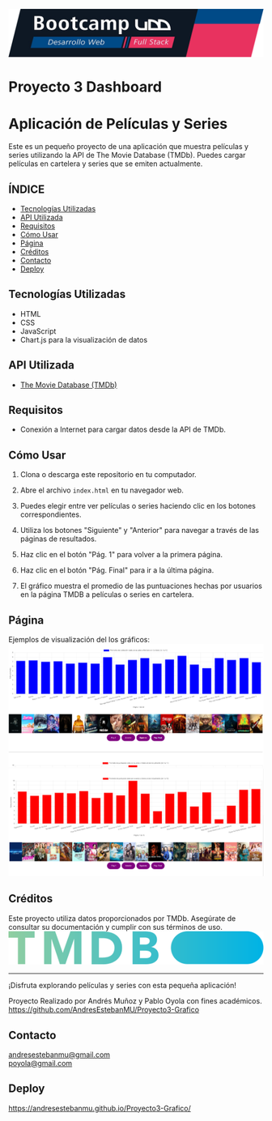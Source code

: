 ![Banner](./assets/banner.png)
# Proyecto 3 Dashboard
# Aplicación de Películas y Series

Este es un pequeño proyecto de una aplicación que muestra películas y series utilizando la API de The Movie Database (TMDb). Puedes cargar películas en cartelera y series que se emiten actualmente.

## **ÍNDICE**

* [Tecnologías Utilizadas](##tecnologías-utilizadas)
* [API Utilizada](##api-utilizada)
* [Requisitos](##requisitos)
* [Cómo Usar](##cómo-usar)
* [Página](##página)
* [Créditos](##créditos)
* [Contacto](##contacto)
* [Deploy](##deploy)

## Tecnologías Utilizadas

- HTML
- CSS
- JavaScript
- Chart.js para la visualización de datos

## API Utilizada

- [The Movie Database (TMDb)](https://www.themoviedb.org/documentation/api)

## Requisitos

- Conexión a Internet para cargar datos desde la API de TMDb.


## Cómo Usar

1. Clona o descarga este repositorio en tu computador.

2. Abre el archivo `index.html` en tu navegador web.

3. Puedes elegir entre ver películas o series haciendo clic en los botones correspondientes.

4. Utiliza los botones "Siguiente" y "Anterior" para navegar a través de las páginas de resultados.

5. Haz clic en el botón "Pág. 1" para volver a la primera página.

6. Haz clic en el botón "Pág. Final" para ir a la última página.

7. El gráfico muestra el promedio de las puntuaciones hechas por usuarios en la página TMDB a películas o series en cartelera.

## Página

Ejemplos de visualización del los gráficos:
![Alt text](Pagina-grafico-peliculas.png)  
![Alt text](Pagina-grafico-series.png)

## Créditos

Este proyecto utiliza datos proporcionados por TMDb. Asegúrate de consultar su documentación y cumplir con sus términos de uso.![Banner](assets/blue_short-8e7b30f73a4020692ccca9c88bafe5dcb6f8a62a4c6bc55cd9ba82bb2cd95f6c.svg)

---

¡Disfruta explorando películas y series con esta pequeña aplicación!

Proyecto Realizado por Andrés Muñoz y Pablo Oyola con fines académicos.  
https://github.com/AndresEstebanMU/Proyecto3-Grafico

## Contacto

andresestebanmu@gmail.com  
poyola@gmail.com

## Deploy

https://andresestebanmu.github.io/Proyecto3-Grafico/
